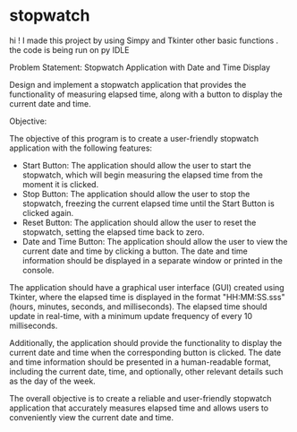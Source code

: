 # stopwatch
hi ! I made this project by using Simpy and Tkinter other basic functions . the code is being run on py IDLE

Problem Statement: Stopwatch Application with Date and Time Display

Design and implement a stopwatch application that provides the functionality of measuring elapsed time, along with a button to display the current date and time.

Objective: 

The objective of this program is to create a user-friendly stopwatch application with the following features:
- Start Button: The application should allow the user to start the stopwatch, which will begin measuring the elapsed time from the moment it is clicked.
- Stop Button: The application should allow the user to stop the stopwatch, freezing the current elapsed time until the Start Button is clicked again.
- Reset Button: The application should allow the user to reset the stopwatch, setting the elapsed time back to zero.
- Date and Time Button: The application should allow the user to view the current date and time by clicking a button. The date and time information should be displayed in a separate window or printed in the console.

The application should have a graphical user interface (GUI) created using Tkinter, where the elapsed time is displayed in the format "HH:MM:SS.sss" (hours, minutes, seconds, and milliseconds). The elapsed time should update in real-time, with a minimum update frequency of every 10 milliseconds.

Additionally, the application should provide the functionality to display the current date and time when the corresponding button is clicked. The date and time information should be presented in a human-readable format, including the current date, time, and optionally, other relevant details such as the day of the week.

The overall objective is to create a reliable and user-friendly stopwatch application that accurately measures elapsed time and allows users to conveniently view the current date and time.

